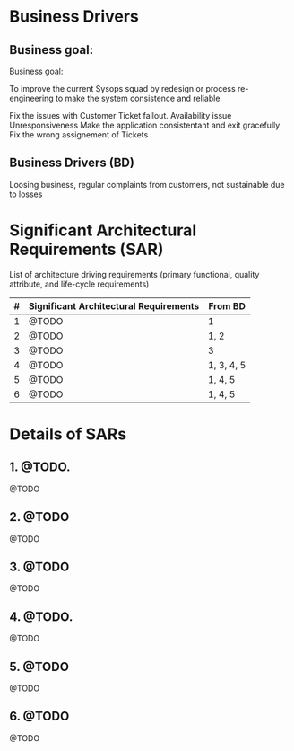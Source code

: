 # Business Drivers

## Business goal:

Business goal:

To improve the current Sysops squad by redesign or process re-engineering to make the system consistence and reliable

Fix the issues with Customer Ticket fallout.
Availability issue
Unresponsiveness 
Make the application consistentant and exit gracefully 
Fix the wrong assignement of Tickets

## Business Drivers (BD)

Loosing business, regular complaints from customers, not sustainable due to losses

# Significant Architectural Requirements (SAR)

List of architecture driving requirements (primary functional, quality attribute, and life-cycle requirements)

| # | Significant Architectural Requirements | From BD |
|----|----|----|
| 1 | @TODO | 1 |
| 2 | @TODO | 1, 2 |
| 3 | @TODO | 3 |
| 4 | @TODO | 1, 3, 4, 5 |
| 5 | @TODO | 1, 4, 5 |
| 6 | @TODO | 1, 4, 5 |

# Details of SARs

## 1. @TODO.

@TODO

## 2. @TODO
@TODO

## 3. @TODO

@TODO

## 4. @TODO.

@TODO

## 5. @TODO

@TODO

## 6. @TODO

@TODO

